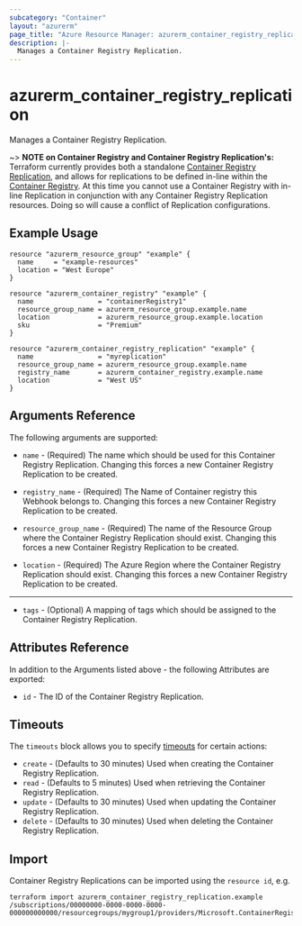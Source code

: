 ```yaml
---
subcategory: "Container"
layout: "azurerm"
page_title: "Azure Resource Manager: azurerm_container_registry_replication"
description: |-
  Manages a Container Registry Replication.
---
```


# azurerm_container_registry_replication

Manages a Container Registry Replication.

~> **NOTE on Container Registry and Container Registry Replication's:** Terraform currently
provides both a standalone [Container Registry Replication](container_registry_replication.html), and allows for replications to be defined in-line within the [Container Registry](container_registry.html).
At this time you cannot use a Container Registry with in-line Replication in conjunction with any Container Registry Replication resources. Doing so will cause a conflict of Replication configurations.

## Example Usage

```hcl
resource "azurerm_resource_group" "example" {
  name     = "example-resources"
  location = "West Europe"
}

resource "azurerm_container_registry" "example" {
  name                = "containerRegistry1"
  resource_group_name = azurerm_resource_group.example.name
  location            = azurerm_resource_group.example.location
  sku                 = "Premium"
}

resource "azurerm_container_registry_replication" "example" {
  name                = "myreplication"
  resource_group_name = azurerm_resource_group.example.name
  registry_name       = azurerm_container_registry.example.name
  location            = "West US"
}
```

## Arguments Reference

The following arguments are supported:

* `name` - (Required) The name which should be used for this Container Registry Replication. Changing this forces a new Container Registry Replication to be created.

* `registry_name` - (Required) The Name of Container registry this Webhook belongs to. Changing this forces a new Container Registry Replication to be created.

* `resource_group_name` - (Required) The name of the Resource Group where the Container Registry Replication should exist. Changing this forces a new Container Registry Replication to be created.

* `location` - (Required) The Azure Region where the Container Registry Replication should exist. Changing this forces a new Container Registry Replication to be created.

---

* `tags` - (Optional) A mapping of tags which should be assigned to the Container Registry Replication.

## Attributes Reference

In addition to the Arguments listed above - the following Attributes are exported: 

* `id` - The ID of the Container Registry Replication.

## Timeouts

The `timeouts` block allows you to specify [timeouts](https://www.terraform.io/docs/configuration/resources.html#timeouts) for certain actions:

* `create` - (Defaults to 30 minutes) Used when creating the Container Registry Replication.
* `read` - (Defaults to 5 minutes) Used when retrieving the Container Registry Replication.
* `update` - (Defaults to 30 minutes) Used when updating the Container Registry Replication.
* `delete` - (Defaults to 30 minutes) Used when deleting the Container Registry Replication.

## Import

Container Registry Replications can be imported using the `resource id`, e.g.

```shell
terraform import azurerm_container_registry_replication.example /subscriptions/00000000-0000-0000-0000-000000000000/resourcegroups/mygroup1/providers/Microsoft.ContainerRegistry/registries/myregistry1/replications/myreplication1
```
